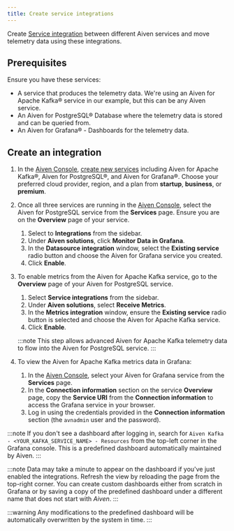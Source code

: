 ```yaml
---
title: Create service integrations
---
```


Create [Service integration](/docs/platform/concepts/service-integration) between different Aiven services and move telemetry data using these integrations.

## Prerequisites

Ensure you have these services:

-   A service that produces the telemetry data. We're using an Aiven for
    Apache Kafka® service in our example, but this can be any Aiven service.
-   An Aiven for PostgreSQL® Database where the telemetry data is stored
    and can be queried from.
-   An Aiven for Grafana® - Dashboards for the telemetry data.

## Create an integration

1.  In the [Aiven Console](https://console.aiven.io/),
    [create new services](create_new_service) including Aiven for Apache Kafka®, Aiven for
    PostgreSQL®, and Aiven for Grafana®. Choose your preferred cloud
    provider, region, and a plan from **startup**, **business**, or
    **premium**.

1.  Once all three services are running in the [Aiven
    Console](https://console.aiven.io/), select the Aiven for PostgreSQL
    service from the **Services** page. Ensure you are on the
    **Overview** page of your service.

    1.  Select to **Integrations** from the sidebar.
    1.  Under **Aiven solutions**, click **Monitor Data in Grafana**.
    1.  In the **Datasource integration** window, select the **Existing
        service** radio button and choose the Aiven for Grafana service
        you created.
    1.  Click **Enable**.

1.  To enable metrics from the Aiven for Apache Kafka service, go to the
    **Overview** page of your Aiven for PostgreSQL service.

    1.  Select **Service integrations** from the sidebar.
    1.  Under **Aiven solutions**, select **Receive Metrics**.
    1.  In the **Metrics integration** window, ensure the **Existing
        service** radio button is selected and choose the Aiven for
        Apache Kafka service.
    1.  Click **Enable**.

    :::note
    This step allows advanced Aiven for Apache Kafka telemetry data to
    flow into the Aiven for PostgreSQL service.
    :::

1.  To view the Aiven for Apache Kafka metrics data in Grafana:

    1.  In the [Aiven Console](https://console.aiven.io/), select your
        Aiven for Grafana service from the **Services** page.
    1.  In the **Connection information** section on the service
        **Overview** page, copy the **Service URI** from the
        **Connection information** to access the Grafana service in your
        browser.
    1.  Log in using the credentials provided in the **Connection
        information** section (the `avnadmin` user and the password).

:::note
If you don't see a dashboard after logging in, search for
`Aiven Kafka - <YOUR_KAFKA_SERVICE_NAME> - Resources` from the top-left
corner in the Grafana console. This is a predefined dashboard
automatically maintained by Aiven.
:::

:::note
Data may take a minute to appear on the dashboard if you\'ve just
enabled the integrations. Refresh the view by reloading the page from
the top-right corner. You can create custom dashboards either from
scratch in Grafana or by saving a copy of the predefined dashboard under
a different name that does not start with *Aiven*.
:::

:::warning
Any modifications to the predefined dashboard will be automatically
overwritten by the system in time.
:::
